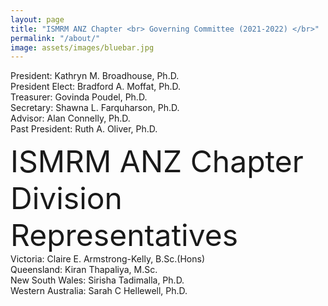 ```yaml
---
layout: page
title: "ISMRM ANZ Chapter <br> Governing Committee (2021-2022) </br>"
permalink: "/about/"
image: assets/images/bluebar.jpg
---
```


President: Kathryn M. Broadhouse, Ph.D.
<br>
President Elect: Bradford A. Moffat, Ph.D.
<br>
Treasurer: Govinda Poudel, Ph.D.
<br>
Secretary: Shawna L. Farquharson, Ph.D.
<br>
Advisor: Alan Connelly, Ph.D.
<br>
Past President: Ruth A. Oliver, Ph.D.
<br>


<font size=8 weight=bold> ISMRM ANZ Chapter Division Representatives </font>
<br>
Victoria: Claire E. Armstrong-Kelly, B.Sc.(Hons)
<br>
Queensland: Kiran Thapaliya, M.Sc.
<br>
New South Wales: Sirisha Tadimalla, Ph.D.
<br>
Western Australia: Sarah C Hellewell, Ph.D.
